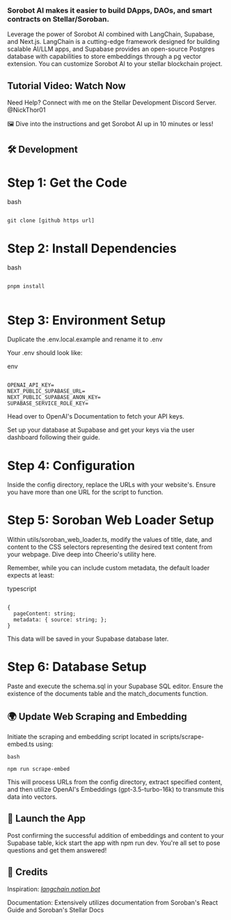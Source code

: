 ### Sorobot AI makes it easier to build DApps, DAOs, and smart contracts on Stellar/Soroban.

Leverage the power of Sorobot AI combined with LangChain, Supabase, and Next.js. LangChain is a cutting-edge framework designed for building scalable AI/LLM apps, and Supabase provides an open-source Postgres database with capabilities to store embeddings through a pg vector extension. You can customize Sorobot AI to your stellar blockchain project.

## Tutorial Video: Watch Now

Need Help? Connect with me on the Stellar Development Discord Server. @NickThor01

🖼️ Dive into the instructions and get Sorobot AI up in 10 minutes or less!

## 🛠️ Development

# Step 1: Get the Code
bash
```

git clone [github https url]

```

# Step 2: Install Dependencies

bash
```

pnpm install


```

# Step 3: Environment Setup

Duplicate the .env.local.example and rename it to .env

Your .env should look like:

env
```

OPENAI_API_KEY=
NEXT_PUBLIC_SUPABASE_URL=
NEXT_PUBLIC_SUPABASE_ANON_KEY=
SUPABASE_SERVICE_ROLE_KEY=

```

Head over to OpenAI's Documentation to fetch your API keys.

Set up your database at Supabase and get your keys via the user dashboard following their guide.

# Step 4: Configuration

Inside the config directory, replace the URLs with your website's. Ensure you have more than one URL for the script to function.

# Step 5: Soroban Web Loader Setup

Within utils/soroban_web_loader.ts, modify the values of title, date, and content to the CSS selectors representing the desired text content from your webpage. Dive deep into Cheerio's utility here.

Remember, while you can include custom metadata, the default loader expects at least:

typescript
```

{
  pageContent: string;
  metadata: { source: string; };
}

```

This data will be saved in your Supabase database later.

# Step 6: Database Setup

Paste and execute the schema.sql in your Supabase SQL editor. Ensure the existence of the documents table and the match_documents function.

## 🌍 Update Web Scraping and Embedding

Initiate the scraping and embedding script located in scripts/scrape-embed.ts using:


```
bash

npm run scrape-embed

```

This will process URLs from the config directory, extract specified content, and then utilize OpenAI's Embeddings (gpt-3.5-turbo-16k) to transmute this data into vectors.

## 🚀 Launch the App

Post confirming the successful addition of embeddings and content to your Supabase table, kick start the app with npm run dev. You're all set to pose questions and get them answered!

## 📜 Credits

Inspiration: *[langchain notion bot](https://github.com/mayooear/notion-chat-langchain)*


Documentation: Extensively utilizes documentation from Soroban's React Guide and Soroban's Stellar Docs
